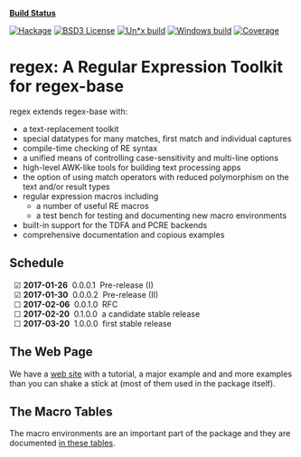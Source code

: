 **[Build Status](https://iconnect.github.io/regex/build-status)**

[![Hackage](https://img.shields.io/hackage/v/regex.svg)](https://hackage.haskell.org/package/regex)
[![BSD3 License](http://img.shields.io/badge/license-BSD3-brightgreen.svg)](https://tldrlegal.com/license/bsd-3-clause-license-%28revised%29)
[![Un*x build](https://img.shields.io/travis/iconnect/regex.svg?label=Linux%2BmacOS)](https://travis-ci.org/iconnect/regex)
[![Windows build](https://img.shields.io/appveyor/ci/engineerirngirisconnectcouk/regex.svg?label=Windows)](https://ci.appveyor.com/project/engineerirngirisconnectcouk/regex/branch/master)
[![Coverage](https://img.shields.io/coveralls/iconnect/regex.svg)](https://coveralls.io/github/iconnect/regex?branch=master)

# regex: A Regular Expression Toolkit for regex-base

regex extends regex-base with:

  * a text-replacement toolkit
  * special datatypes for many matches, first match and individual captures
  * compile-time checking of RE syntax
  * a unified means of controlling case-sensitivity and multi-line options
  * high-level AWK-like tools for building text processing apps
  * the option of using match operators with reduced polymorphism on the
    text and/or result types
  * regular expression macros including
      + a number of useful RE macros
      + a test bench for testing and documenting new macro environments
  * built-in support for the TDFA and PCRE backends
  * comprehensive documentation and copious examples


Schedule
--------

&nbsp;&nbsp;&#9745;&nbsp;**2017-01-26**&nbsp;&nbsp;0.0.0.1&nbsp;&nbsp;Pre-release (I)<br/>
&nbsp;&nbsp;&#9745;&nbsp;**2017-01-30**&nbsp;&nbsp;0.0.0.2&nbsp;&nbsp;Pre-release (II)<br/>
&nbsp;&nbsp;&#9744;&nbsp;**2017-02-06**&nbsp;&nbsp;0.0.1.0&nbsp;&nbsp;RFC<br/>
&nbsp;&nbsp;&#9744;&nbsp;**2017-02-20**&nbsp;&nbsp;0.1.0.0&nbsp;&nbsp;a candidate stable release<br/>
&nbsp;&nbsp;&#9744;&nbsp;**2017-03-20**&nbsp;&nbsp;1.0.0.0&nbsp;&nbsp;first stable release<br/>


The Web Page
------------

We have a [web site](https://iconnect.github.io/regex/) with a tutorial,
a major example and and more examples than you can shake a stick at (most
of them used in the package itself).


The Macro Tables
----------------

The macro environments are an important part of the package and they
are documented [in these tables](tables).
